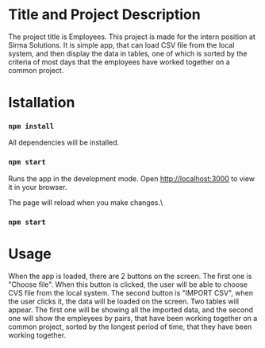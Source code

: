 # Title and Project Description
The project title is Employees.
This project is made for the intern position at Sirma Solutions.
It is simple app, that can load CSV file from the local system, and then display the 
data in tables, one of which is sorted by the criteria of most days that the employees have 
worked together on a common project.

# Istallation

### `npm install`

All dependencies will be installed.

### `npm start`

Runs the app in the development mode.
Open [http://localhost:3000](http://localhost:3000) to view it in your browser.

The page will reload when you make changes.\

### `npm start`

# Usage

When the app is loaded, there are 2 buttons on the screen. The first one is "Choose file".
When this button is clicked, the user will be able to choose CVS file from the local system.
The second button is "IMPORT CSV", when the user clicks it, the data will be loaded on the screen.
Two tables will appear. The first one will be showing all the imported data, and the second one 
will show the empleyees by pairs, that have been working together on a common project, sorted by
the longest period of time, that they have been working together.
